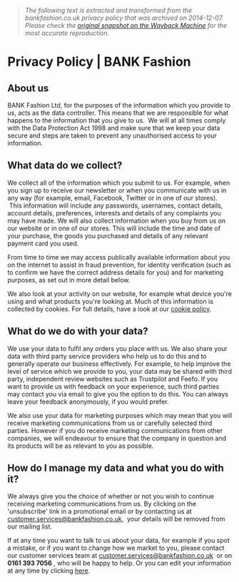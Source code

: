 > *The following text is extracted and transformed from the bankfashion.co.uk privacy policy that was archived on 2014-12-07. Please check the [original snapshot on the Wayback Machine](https://web.archive.org/web/20141207215807id_/http%3A//www.bankfashion.co.uk/customer-service/privacy) for the most accurate reproduction.*

# Privacy Policy | BANK Fashion

## About us 

BANK Fashion Ltd, for the purposes of the information which you provide to us, acts as the data controller. This means that we are responsible for what happens to the information that you give to us.  We will at all times comply with the Data Protection Act 1998 and make sure that we keep your data secure and steps are taken to prevent any unauthorised access to your information. 

## What data do we collect? 

We collect all of the information which you submit to us. For example, when you sign up to receive our newsletter or when you communicate with us in any way (for example, email, Facebook, Twitter or in one of our stores).  This information will include any passwords, usernames, contact details, account details, preferences, interests and details of any complaints you may have made. We will also collect information when you buy from us on our website or in one of our stores. This will include the time and date of your purchase, the goods you purchased and details of any relevant payment card you used. 

From time to time we may access publically available information about you on the internet to assist in fraud prevention, for identity verification (such as to confirm we have the correct address details for you) and for marketing purposes, as set out in more detail below. 

We also look at your activity on our website, for example what device you're using and what products you're looking at. Much of this information is collected by cookies. For full details, have a look at our [cookie policy](http://www.bankfashion.co.uk/customer-service/cookies/). 

## What do we do with your data? 

We use your data to fulfil any orders you place with us. We also share your data with third party service providers who help us to do this and to generally operate our business effectively. For example, to help improve the level of service which we provide to you, your data may be shared with third party, independent review websites such as Trustpilot and Feefo. If you want to provide us with feedback on your experience, such third parties may contact you via email to give you the option to do this. You can always leave your feedback anonymously, if you would prefer. 

We also use your data for marketing purposes which may mean that you will receive marketing communications from us or carefully selected third parties. However if you do receive marketing communications from other companies, we will endeavour to ensure that the company in question and its products will be as relevant to you as possible. 

## How do I manage my data and what you do with it? 

We always give you the choice of whether or not you wish to continue receiving marketing communications from us. By clicking on the 'unsubscribe' link in a promotional email or by contacting us at [customer.services@bankfashion.co.uk](mailto:customer.services@bankfashion.co.uk?subject=unsubscribe),  your details will be removed from our mailing list. 

If at any time you want to talk to us about your data, for example if you spot a mistake, or if you want to change how we market to you, please contact our customer services team at [customer.services@bankfashion.co.uk](mailto:customer.services@bankfashion.co.uk)  or on **0161 393 7056** , who will be happy to help. Or you can edit your information at any time by clicking [here](https://www.bankfashion.co.uk/myaccount/login). 
